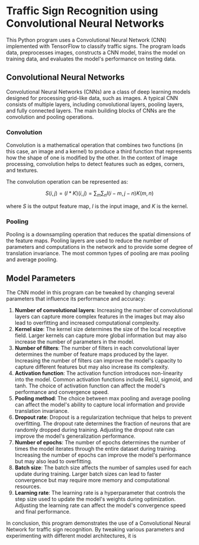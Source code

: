 # Traffic Sign Recognition using Convolutional Neural Networks

This Python program uses a Convolutional Neural Network (CNN) implemented with TensorFlow to classify traffic signs. The program loads data, preprocesses images, constructs a CNN model, trains the model on training data, and evaluates the model's performance on testing data.

## Convolutional Neural Networks

Convolutional Neural Networks (CNNs) are a class of deep learning models designed for processing grid-like data, such as images. A typical CNN consists of multiple layers, including convolutional layers, pooling layers, and fully connected layers. The main building blocks of CNNs are the convolution and pooling operations.

### Convolution

Convolution is a mathematical operation that combines two functions (in this case, an image and a kernel) to produce a third function that represents how the shape of one is modified by the other. In the context of image processing, convolution helps to detect features such as edges, corners, and textures.

The convolution operation can be represented as:

$$
S(i, j) = (I * K)(i, j) = \sum_{m}\sum_{n}I(i-m, j-n)K(m, n)
$$

where $S$ is the output feature map, $I$ is the input image, and $K$ is the kernel.

### Pooling

Pooling is a downsampling operation that reduces the spatial dimensions of the feature maps. Pooling layers are used to reduce the number of parameters and computations in the network and to provide some degree of translation invariance. The most common types of pooling are max pooling and average pooling.

## Model Parameters

The CNN model in this program can be tweaked by changing several parameters that influence its performance and accuracy:

1. **Number of convolutional layers**: Increasing the number of convolutional layers can capture more complex features in the images but may also lead to overfitting and increased computational complexity.
2. **Kernel size**: The kernel size determines the size of the local receptive field. Larger kernels can capture more global information but may also increase the number of parameters in the model.
3. **Number of filters**: The number of filters in each convolutional layer determines the number of feature maps produced by the layer. Increasing the number of filters can improve the model's capacity to capture different features but may also increase its complexity.
4. **Activation function**: The activation function introduces non-linearity into the model. Common activation functions include ReLU, sigmoid, and tanh. The choice of activation function can affect the model's performance and convergence speed.
5. **Pooling method**: The choice between max pooling and average pooling can affect the model's ability to capture local information and provide translation invariance.
6. **Dropout rate**: Dropout is a regularization technique that helps to prevent overfitting. The dropout rate determines the fraction of neurons that are randomly dropped during training. Adjusting the dropout rate can improve the model's generalization performance.
7. **Number of epochs**: The number of epochs determines the number of times the model iterates through the entire dataset during training. Increasing the number of epochs can improve the model's performance but may also lead to overfitting.
8. **Batch size**: The batch size affects the number of samples used for each update during training. Larger batch sizes can lead to faster convergence but may require more memory and computational resources.
9. **Learning rate**: The learning rate is a hyperparameter that controls the step size used to update the model's weights during optimization. Adjusting the learning rate can affect the model's convergence speed and final performance.

In conclusion, this program demonstrates the use of a Convolutional Neural Network for traffic sign recognition. By tweaking various parameters and experimenting with different model architectures, it is
